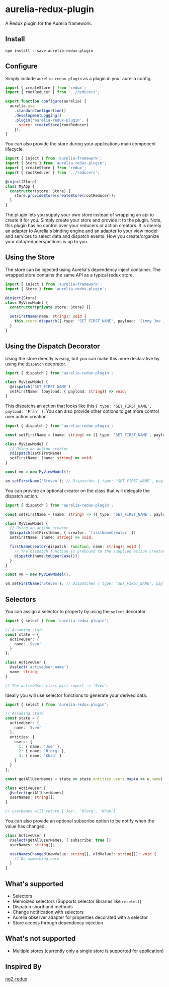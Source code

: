 aurelia-redux-plugin
====================

A Redux plugin for the Aurelia framework.

Install
-------

`npm install --save aurelia-redux-plugin`

Configure
---------

Simply include `aurelia-redux-plugin` as a plugin in your aurelia config.

```javascript
import { createStore } from 'redux';
import { rootReducer } from '../reducers';

export function configure(aurelia) {
  aurelia.use
    .standardConfigurtion()
    .developmentLogging()
    .plugin('aurelia-redux-plugin', {
      store: createStore(rootReducer)
    });
}
```

You can also provide the store during your applications main component lifecycle.

```typescript
import { inject } from 'aurelia-framework';
import { Store } from 'aurelia-redux-plugin';
import { createStore } from 'redux';
import { rootReducer } from '../reducers';

@inject(Store)
class MyApp {
  constructor(store: Store) {
    store.provideStore(createStore(rootReducer));
  }
}
```

The plugin lets you supply your own store instead of wrapping an api to create it for
you. Simply create your store and provide it to the plugin. Note, this plugin has no control
over your reducers or action creators. It is merely an adapter to Aurelia's binding engine and 
an adapter to your view model and services to select data and dispatch events. How you create/organize your data/reducers/actions is
up to you.

Using the Store
---------------

The store can be injected using Aurelia's dependency inject container. The wrapped store
contains the same API as a typical redux store.

```typescript
import { inject } from 'aurelia-framework';
import { Store } from 'aurelia-redux-plugin';

@inject(Store)
class MyViewModel {
  constructor(private store: Store) {}

  setFirstName(name: string): void {
    this.store.dispatch({ type: 'SET_FIRST_NAME', payload: 'Jimmy Joe Joe' });
  }
}
```

Using the Dispatch Decorator
----------------------------

Using the store directly is easy, but you can make this more declarative by using the `dispatch` decorator.

```typescript
import { dispatch } from 'aurelia-redux-plugin';

class MyViewModel {
  @dispatch('SET_FIRST_NAME')
  setFirstName: (payload: { payload: string}) => void;
}
```

This dispatchs an action that looks like this `{ type: 'SET_FIRST_NAME', payload: 'Fran' }`.
You can also provide other options to get more control over action creation.


```typescript
import { dispatch } from 'aurelia-redux-plugin';

const setFirstName = (name: string) => ({ type: 'SET_FIRST_NAME', payload: name });

class MyViewModel {
  // Using an action creator
  @dispatch(setFirstName)
  setFirstName: (name: string) => void;
}

const vm = new MyViewModel();

vm.setFirstName('Steven'); // Dispatches { type: 'SET_FIRST_NAME', payload: 'Steven' }
```

You can provide an optional creator on the class that will delegate the dispatch action.

```typescript
import { dispatch } from 'aurelia-redux-plugin';

const setFirstName = (name: string) => ({ type: 'SET_FIRST_NAME', payload: name });

class MyViewModel {
  // Using an action creator
  @dispatch(setFirstName, { creator: 'firstNameCreator' })
  setFirstName: (name: string) => void;

  firstNameCreator(dispatch: Function, name: string): void {
    // The dispatch function is prebound to the supplied action creator.
    dispatch(name.toUpperCase());
  }
}

const vm = new MyViewModel();

vm.setFirstName('Steven'); // Dispatches { type: 'SET_FIRST_NAME', payload: 'STEVEN' }
```

Selectors
---------

You can assign a selector to property by using the `select` decorator.

```typescript
import { select } from 'aurelia-redux-plugin';

// Assuming state
const state = {
  activeUser: {
    name: 'Sven'
  } 
};

class ActiveUser {
  @select('activeUser.name')
  name: string;
}

// The activeUser class will report -> 'Sven'.
```

Ideally you will use selector functions to generate your derived data.


```typescript
import { select } from 'aurelia-redux-plugin';

// Assuming state
const state = {
  activeUser: {
    name: 'Sven'
  },
  entities: {
    users: {
      1: { name: 'Joe' },
      2: { name: 'Blorg' },
      3: { name: 'Khan' }
    }  
  } 
};

const getAllUserNames = state => state.entities.users.map(u => u.name);

class ActiveUser {
  @select(getAllUserNames)
  userNames: string[];
}

// userNames will return ['Joe', 'Blorg', 'Khan']
```

You can also provide an optional subscribe option to be notify when the value has changed.

```typescript
class ActiveUser {
  @select(getAllUserNames, { subscribe: true })
  userNames: string[];

  userNamesChanged(newValue: string[], oldValue?: string[]): void {
    // Do something here  
  }
}
```

What's supported
----------------
- Selectors
- Memoized selectors (Supports selector libraries like `reselect`)
- Dispatch shorthand methods
- Change notification with selectors
- Aurelia observer adapter for properties decorated with a selector
- Store access through dependency injection

What's not supported
-------------------
- Multiple stores (currently only a single store is supported for application)

Inspired By
-----------
[ng2-redux](https://github.com/angular-redux/ng2-redux)